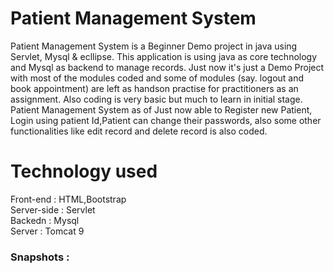 <h1> Patient Management System</h1>
Patient Management System is a Beginner Demo project in java using Servlet, Mysql & ecllipse. This application is using java as core technology and Mysql as backend to manage records. Just now it's just  a Demo Project with most of the modules coded and some of modules (say. logout and book appointment) are left as handson practise for practitioners as an assignment. Also coding is very basic but much to learn in initial stage.
Patient Management System as of Just now able to Register new Patient, Login using patient Id,Patient can change their passwords, also  some other functionalities like edit record and delete record is also coded. 


<h1> Technology used </h1>
Front-end : HTML,Bootstrap <br>
Server-side : Servlet <br>
Backedn : Mysql <br>
Server : Tomcat 9 <br>

<h3> Snapshots :</h3>
<img src="![1](https://github.com/Praveen-nischal4/PatientManagementSystem/assets/113875949/eaec61f0-55db-4152-897c-cfa6c9e9c9e3)
" alt="" width="500" height="500/>
